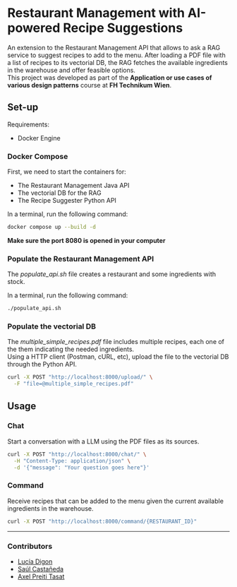 # Restaurant Management with AI-powered Recipe Suggestions
An extension to the Restaurant Management API that allows to ask a RAG service to suggest recipes to add to the menu. After loading a PDF file with a list of recipes to its vectorial DB, the RAG fetches the available ingredients in the warehouse and offer feasible options.  
This project was developed as part of the **Application or use cases of various design patterns** course at **FH Technikum Wien**.

## Set-up
Requirements:
- Docker Engine  


### Docker Compose
First, we need to start the containers for:
* The Restaurant Management Java API
* The vectorial DB for the RAG
* The Recipe Suggester Python API  

In a terminal, run the following command:
```sh
docker compose up --build -d
```

**Make sure the port 8080 is opened in your computer**

### Populate the Restaurant Management API
The _populate\_api.sh_ file creates a restaurant and some ingredients with stock.  

In a terminal, run the following command:
```sh
./populate_api.sh
```

### Populate the vectorial DB
The _multiple\_simple\_recipes.pdf_ file includes multiple recipes, each one of the them indicating the needed ingredients.  
Using a HTTP client (Postman, cURL, etc), upload the file to the vectorial DB through the Python API.  
```sh
curl -X POST "http://localhost:8000/upload/" \
  -F "file=@multiple_simple_recipes.pdf"
```

## Usage
### Chat
Start a conversation with a LLM using the PDF files as its sources.
```sh
curl -X POST "http://localhost:8000/chat/" \
  -H "Content-Type: application/json" \
  -d '{"message": "Your question goes here"}'
```

### Command
Receive recipes that can be added to the menu given the current available ingredients in the warehouse.
```sh
curl -X POST "http://localhost:8000/command/{RESTAURANT_ID}"
```

---

### Contributors
- [Lucía Digon](https://github.com/ludigon)
- [Saúl Castañeda](https://github.com/saulex16)
- [Axel Preiti Tasat](https://github.com/AxelPreitiT)